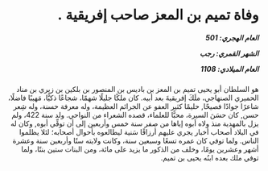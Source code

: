 <h1 dir="rtl">وفاة تميم بن المعز صاحب إفريقية .</h1>

<h5 dir="rtl">العام الهجري:  501

الشهر القمري: رجب

العام الميلادي: 1108</h5>

<p dir="rtl">هو السلطان أبو يحيى تميم بن المعز بن باديس بن المنصور بن بلكين بن زيري بن مناد الحميري الصنهاجي، ملَكَ إفريقيةَ بعد أبيه. كان ملكًا جليلًا شهمًا، شجاعًا ذكيًّا، مَهيبًا فاضلًا، شاعرًا جوادًا فصيحًا, حليمًا كثير العفو عن الجرائم العظيمة، وله معرفة حسنة، وله شِعر حسن, كان حسَنَ السيرة، محبًّا للعلماء، قصده الشعراء من النواحي. ولد سنة 422، ولم يزل بالمهدية منذ ولاه أبوه إياها من صفر سنة خمس وأربعين إلى أن توفِّي أبوه, وكان له في البلاد أصحاب أخبار يجري عليهم أرزاقًا سَنية ليطالعوه بأحوال أصحابه؛ لئلا يظلموا الناس. ولما توفي كان عمره تسعًا وسبعين سنة، وكانت ولايته ستًا وأربعين سنة وعشرة أشهر وعشرين يومًا، وخلف من الذكور ما يزيد على مائة، ومن البنات ستين بنتًا، ولما توفي ملك بعده ابنُه يحيى بن تميم.</p></br>
